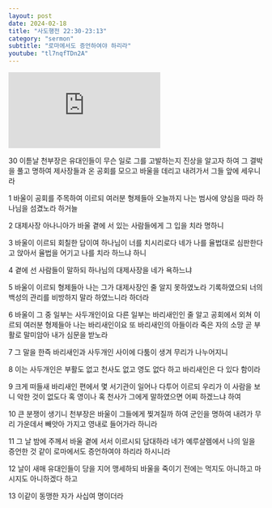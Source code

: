 ```yaml
---
layout: post
date: 2024-02-18
title: "사도행전 22:30-23:13"
category: "sermon"
subtitle: "로마에서도 증언하여야 하리라"
youtube: "tl7nqfTDn2A"
---
```


<div class="youtube margin-large">
    <iframe src="https://www.youtube.com/embed/tl7nqfTDn2A" title="YouTube video player" frameborder="0" allow="accelerometer; autoplay; clipboard-write; encrypted-media; gyroscope; picture-in-picture; web-share" allowfullscreen></iframe>
</div>

30 이튿날 천부장은 유대인들이 무슨 일로 그를 고발하는지 진상을 알고자 하여 그 결박을 풀고 명하여 제사장들과 온 공회를 모으고 바울을 데리고 내려가서 그들 앞에 세우니라

1 바울이 공회를 주목하여 이르되 여러분 형제들아 오늘까지 나는 범사에 양심을 따라 하나님을 섬겼노라 하거늘

2 대제사장 아나니아가 바울 곁에 서 있는 사람들에게 그 입을 치라 명하니

3 바울이 이르되 회칠한 담이여 하나님이 너를 치시리로다 네가 나를 율법대로 심판한다고 앉아서 율법을 어기고 나를 치라 하느냐 하니

4 곁에 선 사람들이 말하되 하나님의 대제사장을 네가 욕하느냐

5 바울이 이르되 형제들아 나는 그가 대제사장인 줄 알지 못하였노라 기록하였으되 너의 백성의 관리를 비방하지 말라 하였느니라 하더라

6 바울이 그 중 일부는 사두개인이요 다른 일부는 바리새인인 줄 알고 공회에서 외쳐 이르되 여러분 형제들아 나는 바리새인이요 또 바리새인의 아들이라 죽은 자의 소망 곧 부활로 말미암아 내가 심문을 받노라

7 그 말을 한즉 바리새인과 사두개인 사이에 다툼이 생겨 무리가 나누어지니

8 이는 사두개인은 부활도 없고 천사도 없고 영도 없다 하고 바리새인은 다 있다 함이라

9 크게 떠들새 바리새인 편에서 몇 서기관이 일어나 다투어 이르되 우리가 이 사람을 보니 악한 것이 없도다 혹 영이나 혹 천사가 그에게 말하였으면 어찌 하겠느냐 하여

10 큰 분쟁이 생기니 천부장은 바울이 그들에게 찢겨질까 하여 군인을 명하여 내려가 무리 가운데서 빼앗아 가지고 영내로 들어가라 하니라

11 그 날 밤에 주께서 바울 곁에 서서 이르시되 담대하라 네가 예루살렘에서 나의 일을 증언한 것 같이 로마에서도 증언하여야 하리라 하시니라

12 날이 새매 유대인들이 당을 지어 맹세하되 바울을 죽이기 전에는 먹지도 아니하고 마시지도 아니하겠다 하고

13 이같이 동맹한 자가 사십여 명이더라